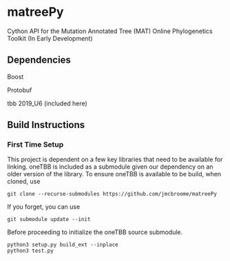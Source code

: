# matreePy
Cython API for the Mutation Annotated Tree (MAT) Online Phylogenetics Toolkit (In Early Development)

## Dependencies
Boost

Protobuf

tbb 2019_U6 (included here)


## Build Instructions

### First Time Setup

This project is dependent on a few key libraries that need to be available for linking. oneTBB is included as a submodule given our dependency on an older version of the library. To ensure oneTBB is available to be build, when cloned, use

```
git clone --recurse-submodules https://github.com/jmcbroome/matreePy
```

If you forget, you can use 

```
git submodule update --init
```

Before proceeding to initialize the oneTBB source submodule.

```
python3 setup.py build_ext --inplace
python3 test.py
```
